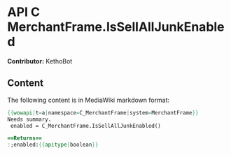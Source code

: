 # API C MerchantFrame.IsSellAllJunkEnabled

**Contributor:** KethoBot

## Content

The following content is in MediaWiki markdown format:

```mediawiki
{{wowapi|t=a|namespace=C_MerchantFrame|system=MerchantFrame}}
Needs summary.
 enabled = C_MerchantFrame.IsSellAllJunkEnabled()

==Returns==
:;enabled:{{apitype|boolean}}
```